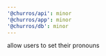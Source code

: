```yaml
---
'@churros/api': minor
'@churros/app': minor
'@churros/db': minor
---
```


allow users to set their pronouns
